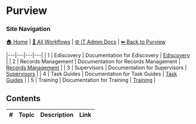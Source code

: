 # Purview

### Site Navigation
[🏠 Home](../../README.md) | [📂 All Workflows](../../users/users.md) | [⚙ IT Admin Docs](../../it-admins/README.md) | [⬅ Back to Purview](../README.md)

|---|---|---|---|
| 1 | Ediscovery | Documentation for Ediscovery | [Ediscovery](ediscovery/) |
| 2 | Records Management | Documentation for Records Management | [Records Management](records-management/) |
| 3 | Supervisors | Documentation for Supervisors | [Supervisors](supervisors/) |
| 4 | Task Guides | Documentation for Task Guides | [Task Guides](task-guides/) |
| 5 | Training | Documentation for Training | [Training](training/) |

## Contents

| **#** | **Topic** | **Description** | **Link** |
|---|---|---|---|
